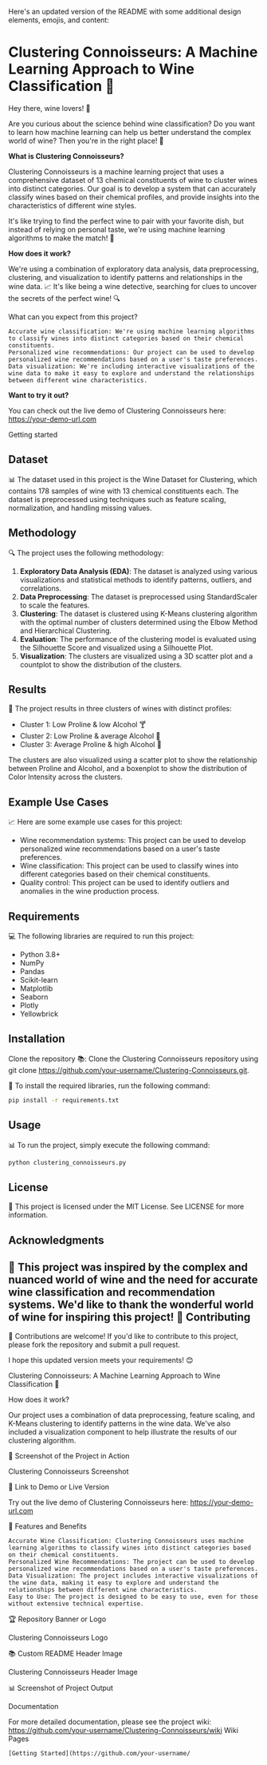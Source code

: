 Here's an updated version of the README with some additional design elements, emojis, and content:

**Clustering Connoisseurs: A Machine Learning Approach to Wine Classification 🍷**
===========================================================

Hey there, wine lovers! 🍷

Are you curious about the science behind wine classification? Do you want to learn how machine learning can help us better understand the complex world of wine? Then you're in the right place! 🎉

**What is Clustering Connoisseurs?**

Clustering Connoisseurs is a machine learning project that uses a comprehensive dataset of 13 chemical constituents of wine to cluster wines into distinct categories. Our goal is to develop a system that can accurately classify wines based on their chemical profiles, and provide insights into the characteristics of different wine styles.

It's like trying to find the perfect wine to pair with your favorite dish, but instead of relying on personal taste, we're using machine learning algorithms to make the match! 🤖

**How does it work?**

We're using a combination of exploratory data analysis, data preprocessing, clustering, and visualization to identify patterns and relationships in the wine data. 📈 It's like being a wine detective, searching for clues to uncover the secrets of the perfect wine! 🔍

What can you expect from this project?

    Accurate wine classification: We're using machine learning algorithms to classify wines into distinct categories based on their chemical constituents.
    Personalized wine recommendations: Our project can be used to develop personalized wine recommendations based on a user's taste preferences.
    Data visualization: We're including interactive visualizations of the wine data to make it easy to explore and understand the relationships between different wine characteristics.

**Want to try it out?**

You can check out the live demo of Clustering Connoisseurs here: https://your-demo-url.com

Getting started

**Dataset**
------------

📊 The dataset used in this project is the Wine Dataset for Clustering, which contains 178 samples of wine with 13 chemical constituents each. The dataset is preprocessed using techniques such as feature scaling, normalization, and handling missing values.

**Methodology**
--------------

🔍 The project uses the following methodology:

1. **Exploratory Data Analysis (EDA)**: The dataset is analyzed using various visualizations and statistical methods to identify patterns, outliers, and correlations.
2. **Data Preprocessing**: The dataset is preprocessed using StandardScaler to scale the features.
3. **Clustering**: The dataset is clustered using K-Means clustering algorithm with the optimal number of clusters determined using the Elbow Method and Hierarchical Clustering.
4. **Evaluation**: The performance of the clustering model is evaluated using the Silhouette Score and visualized using a Silhouette Plot.
5. **Visualization**: The clusters are visualized using a 3D scatter plot and a countplot to show the distribution of the clusters.

**Results**
------------

🎉 The project results in three clusters of wines with distinct profiles:

* Cluster 1: Low Proline & low Alcohol 🍸
* Cluster 2: Low Proline & average Alcohol 🍹
* Cluster 3: Average Proline & high Alcohol 🍷

The clusters are also visualized using a scatter plot to show the relationship between Proline and Alcohol, and a boxenplot to show the distribution of Color Intensity across the clusters.

**Example Use Cases**
--------------------

📈 Here are some example use cases for this project:

* Wine recommendation systems: This project can be used to develop personalized wine recommendations based on a user's taste preferences.
* Wine classification: This project can be used to classify wines into different categories based on their chemical constituents.
* Quality control: This project can be used to identify outliers and anomalies in the wine production process.

**Requirements**
---------------

💻 The following libraries are required to run this project:

* Python 3.8+
* NumPy
* Pandas
* Scikit-learn
* Matplotlib
* Seaborn
* Plotly
* Yellowbrick

**Installation**
------------

Clone the repository 📚: Clone the Clustering Connoisseurs repository using git clone https://github.com/your-username/Clustering-Connoisseurs.git.

🔧 To install the required libraries, run the following command:
```bash
pip install -r requirements.txt
```
**Usage**
-----

📊 To run the project, simply execute the following command:
```bash
python clustering_connoisseurs.py
```
**License**
-------

📜 This project is licensed under the MIT License. See LICENSE for more information.

**Acknowledgments**
---------------

🙏 This project was inspired by the complex and nuanced world of wine and the need for accurate wine classification and recommendation systems.
We'd like to thank the wonderful world of wine for inspiring this project! 🍷
**Contributing**
------------

🤝 Contributions are welcome! If you'd like to contribute to this project, please fork the repository and submit a pull request.

I hope this updated version meets your requirements! 😊

Clustering Connoisseurs: A Machine Learning Approach to Wine Classification 🍷



How does it work?

Our project uses a combination of data preprocessing, feature scaling, and K-Means clustering to identify patterns in the wine data. We've also included a visualization component to help illustrate the results of our clustering algorithm.


📸 Screenshot of the Project in Action

Clustering Connoisseurs Screenshot

🔗 Link to Demo or Live Version

Try out the live demo of Clustering Connoisseurs here: https://your-demo-url.com

📝 Features and Benefits

    Accurate Wine Classification: Clustering Connoisseurs uses machine learning algorithms to classify wines into distinct categories based on their chemical constituents.
    Personalized Wine Recommendations: The project can be used to develop personalized wine recommendations based on a user's taste preferences.
    Data Visualization: The project includes interactive visualizations of the wine data, making it easy to explore and understand the relationships between different wine characteristics.
    Easy to Use: The project is designed to be easy to use, even for those without extensive technical expertise.

🏆 Repository Banner or Logo

Clustering Connoisseurs Logo

📚 Custom README Header Image

Clustering Connoisseurs Header Image

📊 Screenshot of Project Output

Documentation

For more detailed documentation, please see the project wiki: https://github.com/your-username/Clustering-Connoisseurs/wiki
Wiki Pages

    [Getting Started](https://github.com/your-username/

